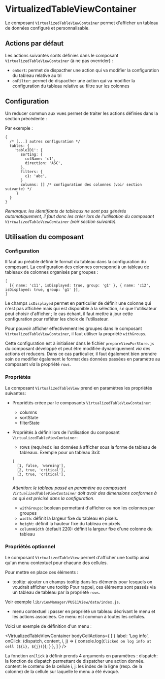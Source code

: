 
# VirtualizedTableViewContainer

Le composant `VirtualizedTableViewContainer` permet d'afficher un tableau de données configuré et personnalisable.

## Actions par défaut

Les actions suivantes sonts définies dans le composant `VirtualizedTableViewContainer` 
(à ne pas overrider) :

- `onSort`: 
permet de dispacther une action qui va modifier la configuration du tableau relative au tri
- `onFilter`: 
permet de dispacther une action qui va modifier la configuration du tableau relative au filtre sur les colonnes

## Configuration

Un reducer commun aux vues permet de traiter les actions définies dans la section précédente :

Par exemple :

```
{
  /* [...] autres configuration */
  tables: {
    'tableID1': {
       sorting: {
         colName: 'c1',
         direction: 'ASC',
       },
       filters: {
         c1: 'abc',
       }
       columns: [] /* configuration des colonnes (voir section suivante) */
     }
  }
}
```

_Remarque: les identifiants de tableaux ne sont pas générés automatiquement, il faut donc les créer
lors de l'utilisation du composant `VirtualizedTableViewContainer` (voir section suivante)._

## Utilisation du composant

### Configuration

Il faut au préable définir le format du tableau dans la configuration du composant. 
La configuration des colonnes correspond à un tableau de tableaux de colonnes organisés par groupes :

```
[
  [{ name: 'c11', isDisplayed: true, group: 'g1' }, { name: 'c12', isDisplayed: true, group: 'g1' }],
]
```

Le champs `isDisplayed` permet en particulier de définir une colonne qui n'est pas affichée mais
qui est disponible à la sélection, _i.e_ que l'utilisateur peut choisir d'afficher ; le cas échant,
il faut mettre à jour cette configuration pour refléter les choix de l'utilisateur.

Pour pouvoir afficher effectivement les groupes dans le composant `VirtualizedTableViewContainer`,
il faut utiliser la propriété `withGroups`.

Cette configuration est à initialiser dans le fichier `prepareViewForStore.js` du composant développé
et peut être modifiée dynamiquement _via_ des actions et reducers. Dans ce cas particulier,
il faut également bien prendre soin de modifier également le format des données passées en paramètre
au composant _via_ la propriété `rows`.

### Propriétés
Le composant `VirtualizedTableView` prend en paramètres les propriétés suivantes:

- Propriétés créee par le composants `VirtualizedTableViewContainer`:
  - columns
  - sortState
  - filterState
  
- Propriétés à définir lors de l'utilisation du composant `VirtualizedTableViewContainer`:
  - rows (required): les données à afficher sous la forme de tableau de tableaux.
  Exemple pour un tableau 3x3:
  ```
  [
  	[1, false, 'warning'],
  	[2, true, 'critical'],
  	[3, true, 'critical'],
  ]
  ```
  _Attention: le tableau passé en paramètre au composant `VirtualizedTableViewContainer` doit avoir 
  des dimensions conformes à ce qui est précisé dans la configuration_.
  - `withGroups`: boolean permettant d'afficher ou non les colonnes par groupes
  - `width`: définit la largeur fixe du tableau en pixels.
  - `height`: définit la hauteur fixe du tableau en pixels.
  - `columnWidth` (default 220): définit la largeur fixe d'une colonne du tableau
  
  
### Propriétés optionnel

Le composant `VirtualizedTableView` permet d'afficher une tooltip ainsi qu'un menu contextuel pour
chacune des cellules.

Pour mettre en place ces éléments :

- tooltip: ajouter un champs tooltip dans les éléments pour lesquels on voudrait afficher une tooltip
Pour rappel, ces éléments sont passés via un tableau de tableau par la propriété `rows`.

Voir exemple `lib/viewManager/PUS11View/data/index.js`.

- menu contextuel : passer en propriété un tableau décrivant le menu et les actions associées.
Ce menu est commun à toutes les cellules.

Voici un exemple de définition d'un menu :

<VirtualizedTableViewContainer
  bodyCellActions={
    [
      {
        label: 'Log info',
        onClick: (dispatch, content, i, j) => { 
        console.log(`Clicked on log info at cell (${i}, ${j})}`);
        }
      },
    ]
  }
/>

La fonction `onClick` à définir prends 4 arguments en paramètres :
dispatch: la fonction de dispatch permettant de dispatcher une action donnée.
content: le contenu de la cellule
i, j: les index de la ligne (resp. de la colonne) de la cellule sur laquelle le menu a été évoqué.



  
  
  
